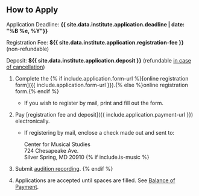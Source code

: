 ## How to Apply

Application Deadline: **{{ site.data.institute.application.deadline | date: "%B %e, %Y"}}**

Registration Fee: **${{ site.data.institute.application.registration-fee }}** (non-refundable)

Deposit: **${{ site.data.institute.application.deposit }}** (refundable [in case of cancellation](#cancellation-policy--refunds))

1. Complete the {% if include.application.form-url %}[online registration form]({{ include.application.form-url }}).{% else %}online registration form.{% endif %}

    * If you wish to register by mail, print and fill out the form.

1. Pay [registration fee and deposit]({{ include.application.payment-url }}) electronically.

    * If registering by mail, enclose a check made out and sent to:

        Center for Musical Studies\
        724 Chesapeake Ave.\
        Silver Spring, MD 20910
{% if include.is-music %}
1. Submit [audition recording](mailto:music@amalfi-festival.org).
{% endif %}
1. Applications are accepted until spaces are filled. See [Balance of Payment](#balance-of-payment).